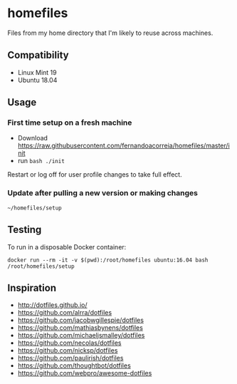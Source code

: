 # homefiles
Files from my home directory that I'm likely to reuse across machines.

## Compatibility

* Linux Mint 19
* Ubuntu 18.04

## Usage

### First time setup on a fresh machine

* Download https://raw.githubusercontent.com/fernandoacorreia/homefiles/master/init
* run `bash ./init`

Restart or log off for user profile changes to take full effect.

### Update after pulling a new version or making changes

```
~/homefiles/setup
```

## Testing

To run in a disposable Docker container:

```
docker run --rm -it -v $(pwd):/root/homefiles ubuntu:16.04 bash
/root/homefiles/setup
```

## Inspiration

* http://dotfiles.github.io/
* https://github.com/alrra/dotfiles
* https://github.com/jacobwgillespie/dotfiles
* https://github.com/mathiasbynens/dotfiles
* https://github.com/michaeljsmalley/dotfiles
* https://github.com/necolas/dotfiles
* https://github.com/nicksp/dotfiles
* https://github.com/paulirish/dotfiles
* https://github.com/thoughtbot/dotfiles
* https://github.com/webpro/awesome-dotfiles
